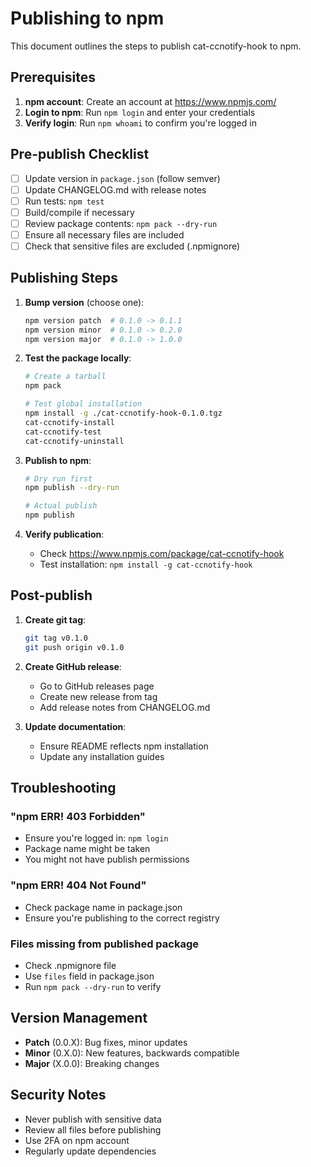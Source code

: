 # Publishing to npm

This document outlines the steps to publish cat-ccnotify-hook to npm.

## Prerequisites

1. **npm account**: Create an account at https://www.npmjs.com/
2. **Login to npm**: Run `npm login` and enter your credentials
3. **Verify login**: Run `npm whoami` to confirm you're logged in

## Pre-publish Checklist

- [ ] Update version in `package.json` (follow semver)
- [ ] Update CHANGELOG.md with release notes
- [ ] Run tests: `npm test`
- [ ] Build/compile if necessary
- [ ] Review package contents: `npm pack --dry-run`
- [ ] Ensure all necessary files are included
- [ ] Check that sensitive files are excluded (.npmignore)

## Publishing Steps

1. **Bump version** (choose one):
   ```bash
   npm version patch  # 0.1.0 -> 0.1.1
   npm version minor  # 0.1.0 -> 0.2.0
   npm version major  # 0.1.0 -> 1.0.0
   ```

2. **Test the package locally**:
   ```bash
   # Create a tarball
   npm pack
   
   # Test global installation
   npm install -g ./cat-ccnotify-hook-0.1.0.tgz
   cat-ccnotify-install
   cat-ccnotify-test
   cat-ccnotify-uninstall
   ```

3. **Publish to npm**:
   ```bash
   # Dry run first
   npm publish --dry-run
   
   # Actual publish
   npm publish
   ```

4. **Verify publication**:
   - Check https://www.npmjs.com/package/cat-ccnotify-hook
   - Test installation: `npm install -g cat-ccnotify-hook`

## Post-publish

1. **Create git tag**:
   ```bash
   git tag v0.1.0
   git push origin v0.1.0
   ```

2. **Create GitHub release**:
   - Go to GitHub releases page
   - Create new release from tag
   - Add release notes from CHANGELOG.md

3. **Update documentation**:
   - Ensure README reflects npm installation
   - Update any installation guides

## Troubleshooting

### "npm ERR! 403 Forbidden"
- Ensure you're logged in: `npm login`
- Package name might be taken
- You might not have publish permissions

### "npm ERR! 404 Not Found"
- Check package name in package.json
- Ensure you're publishing to the correct registry

### Files missing from published package
- Check .npmignore file
- Use `files` field in package.json
- Run `npm pack --dry-run` to verify

## Version Management

- **Patch** (0.0.X): Bug fixes, minor updates
- **Minor** (0.X.0): New features, backwards compatible
- **Major** (X.0.0): Breaking changes

## Security Notes

- Never publish with sensitive data
- Review all files before publishing
- Use 2FA on npm account
- Regularly update dependencies